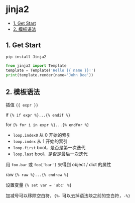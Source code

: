 # jinja2

- [1. Get Start](#1-get-start)
- [2. 模板语法](#2-模板语法)

## 1. Get Start

`pip install Jinja2`

```py
from jinja2 import Template
template = Template('Hello {{ name }}!')
print(template.render(name='John Doe'))
```

## 2. 模板语法

插值 `{{ expr }}`

if `{% if expr %}...{% endif %}`

for `{% for i in expr %}...{% endfor %}`

- `loop.index0` 从 0 开始的索引
- `loop.index` 从 1 开始的索引
- `loop.first` bool，是否是第一次迭代
- `loop.last` bool，是否是最后一次迭代

用 `foo.bar` 或 `foo['bar']` 来得到 object / dict 的属性

raw `{% raw %}...{% endraw %}`

设置变量 `{% set var = 'abc' %}`

加减号可以移除空白符，`{%-` 可以去掉语法块之前的空白符，`-%}`

